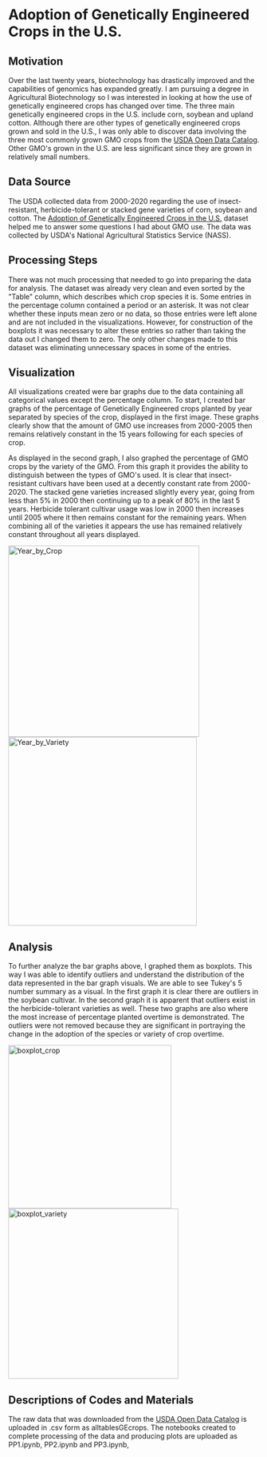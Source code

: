 # Adoption of Genetically Engineered Crops in the U.S.

## Motivation
Over the last twenty years, biotechnology has drastically improved and the capabilities of genomics has expanded greatly. I am pursuing a degree in Agricultural Biotechnology so I was interested in looking at how the use of genetically engineered crops has changed over time. The three main genetically engineered crops in the U.S. include corn, soybean and upland cotton. Although there are other types of genetically engineered crops grown and sold in the U.S., I was only able to discover data involving the three most commonly grown GMO crops from the <a href="https://www.usda.gov/content/usda-open-data-catalog">USDA Open Data Catalog</a>.  Other GMO's grown in the U.S. are less significant since they are grown in relatively small numbers.

## Data Source
The USDA collected data from 2000-2020 regarding the use of insect-resistant, herbicide-tolerant or stacked gene varieties of corn, soybean and cotton. The <a href="https://www.ers.usda.gov/data-products/adoption-of-genetically-engineered-crops-in-the-us.aspx">Adoption of Genetically Engineered Crops in the U.S.</a> dataset helped me to answer some questions I had about GMO use.  The data was collected by USDA's National Agricultural Statistics Service (NASS).

## Processing Steps
There was not much processing that needed to go into preparing the data for analysis.  The dataset was already very clean and even sorted by the "Table" column, which describes which crop species it is.  Some entries in the percentage column contained a period or an asterisk.  It was not clear whether these inputs mean zero or no data, so those entries were left alone and are not included in the visualizations.  However, for construction of the boxplots it was necessary to alter these entries so rather than taking the data out I changed them to zero.  The only other changes made to this dataset was eliminating unnecessary spaces in some of the entries.

## Visualization

All visualizations created were bar graphs due to the data containing all categorical values except the percentage column.  To start, I created bar graphs of the percentage of Genetically Engineered crops planted by year separated by species of the crop, displayed in the first image. These graphs clearly show that the amount of GMO use increases from 2000-2005 then remains relatively constant in the 15 years following for each species of crop.

As displayed in the second graph, I also graphed the percentage of GMO crops by the variety of the GMO. From this graph it provides the ability to distinguish between the types of GMO's used.  It is clear that insect-resistant cultivars have been used at a decently constant rate from 2000-2020.  The stacked gene varieties increased slightly every year, going from less than 5% in 2000 then continuing up to a peak of 80% in the last 5 years.  Herbicide tolerant cultivar usage was low in 2000 then increases until 2005 where it then remains constant for the remaining years.  When combining all of the varieties it appears the use has remained relatively constant throughout all years displayed.

<img width="383" alt="Year_by_Crop" src="https://user-images.githubusercontent.com/71746406/101296954-3a468e00-37db-11eb-8771-736aa610c273.png"> <img width="378" alt="Year_by_Variety" src="https://user-images.githubusercontent.com/71746406/101296958-403c6f00-37db-11eb-869a-4baef637d7a9.png">

## Analysis

To further analyze the bar graphs above, I graphed them as boxplots.  This way I was able to identify outliers and understand the distribution of the data represented in the bar graph visuals.  We are able to see Tukey's 5 number summary as a visual.  In the first graph it is clear there are outliers in the soybean cultivar.  In the second graph it is apparent that outliers exist in the herbicide-tolerant varieties as well.  These two graphs are also where the most increase of percentage planted overtime is demonstrated.  The outliers were not removed because they are significant in portraying the change in the adoption of the species or variety of crop overtime.

<img width="327" alt="boxplot_crop" src="https://user-images.githubusercontent.com/71746406/101310493-de442f80-3803-11eb-992b-cb6fde5484cc.png"> <img width="341" alt="boxplot_variety" src="https://user-images.githubusercontent.com/71746406/101310510-e7cd9780-3803-11eb-94b8-be2a7bab53f3.png">

## Descriptions of Codes and Materials
The raw data that was downloaded from the <a href="https://www.usda.gov/content/usda-open-data-catalog">USDA Open Data Catalog</a> is uploaded in .csv form as alltablesGEcrops.  The notebooks created to complete processing of the data and producing plots are uploaded as PP1.ipynb, PP2.ipynb and PP3.ipynb,
